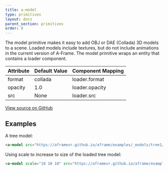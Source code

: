 ```yaml
---
title: a-model
type: primitives
layout: docs
parent_section: primitives
order: 8
---
```


The model primitive makes it easy to add OBJ or DAE (Collada) 3D models to a scene. Loaded models include textures, but do not include animations in the current version of A-Frame. The model primitive wraps an entity that contains a loader component.

| Attribute | Default Value | Component Mapping |
| --------- | ------------- | ----------------- |
| format    | collada       | loader.format     |
| opacity   | 1.0           | loader.opacity    |
| src       | None          | loader.src        |

[View source on GitHub](https://github.com/aframevr/aframe/blob/master/elements/templates/a-model.html)

## Examples

A tree model:

```html
<a-model src="https://aframevr.github.io/aframe/examples/_models/tree1/tree1.dae"></a-model>
```

Using scale to increase to size of the loaded tree model:

```html
<a-model scale="10 10 10" src="https://aframevr.github.io/aframe/examples/_models/tree1/tree1.dae"></a-model>
```

